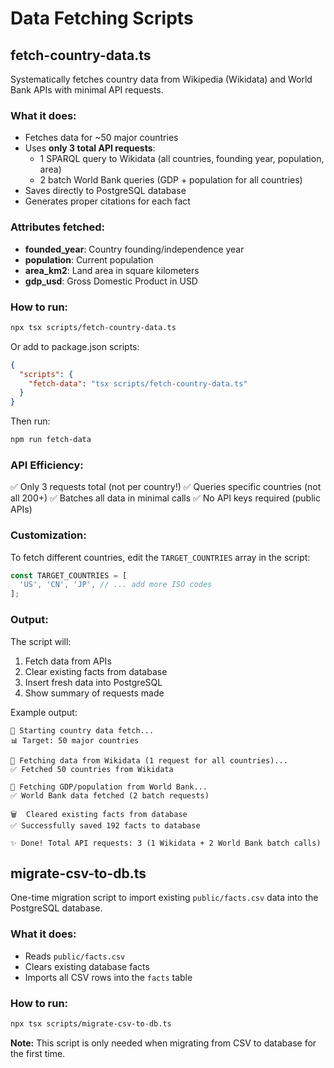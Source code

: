 # Data Fetching Scripts

## fetch-country-data.ts

Systematically fetches country data from Wikipedia (Wikidata) and World Bank APIs with minimal API requests.

### What it does:
- Fetches data for ~50 major countries
- Uses **only 3 total API requests**:
  - 1 SPARQL query to Wikidata (all countries, founding year, population, area)
  - 2 batch World Bank queries (GDP + population for all countries)
- Saves directly to PostgreSQL database
- Generates proper citations for each fact

### Attributes fetched:
- **founded_year**: Country founding/independence year
- **population**: Current population 
- **area_km2**: Land area in square kilometers
- **gdp_usd**: Gross Domestic Product in USD

### How to run:

```bash
npx tsx scripts/fetch-country-data.ts
```

Or add to package.json scripts:
```json
{
  "scripts": {
    "fetch-data": "tsx scripts/fetch-country-data.ts"
  }
}
```

Then run:
```bash
npm run fetch-data
```

### API Efficiency:
✅ Only 3 requests total (not per country!)
✅ Queries specific countries (not all 200+)
✅ Batches all data in minimal calls
✅ No API keys required (public APIs)

### Customization:

To fetch different countries, edit the `TARGET_COUNTRIES` array in the script:

```javascript
const TARGET_COUNTRIES = [
  'US', 'CN', 'JP', // ... add more ISO codes
];
```

### Output:

The script will:
1. Fetch data from APIs
2. Clear existing facts from database
3. Insert fresh data into PostgreSQL
4. Show summary of requests made

Example output:
```
🚀 Starting country data fetch...
📊 Target: 50 major countries

📡 Fetching data from Wikidata (1 request for all countries)...
✅ Fetched 50 countries from Wikidata

📡 Fetching GDP/population from World Bank...
✅ World Bank data fetched (2 batch requests)

🗑️  Cleared existing facts from database
✅ Successfully saved 192 facts to database

✨ Done! Total API requests: 3 (1 Wikidata + 2 World Bank batch calls)
```

## migrate-csv-to-db.ts

One-time migration script to import existing `public/facts.csv` data into the PostgreSQL database.

### What it does:
- Reads `public/facts.csv`
- Clears existing database facts
- Imports all CSV rows into the `facts` table

### How to run:

```bash
npx tsx scripts/migrate-csv-to-db.ts
```

**Note:** This script is only needed when migrating from CSV to database for the first time.
